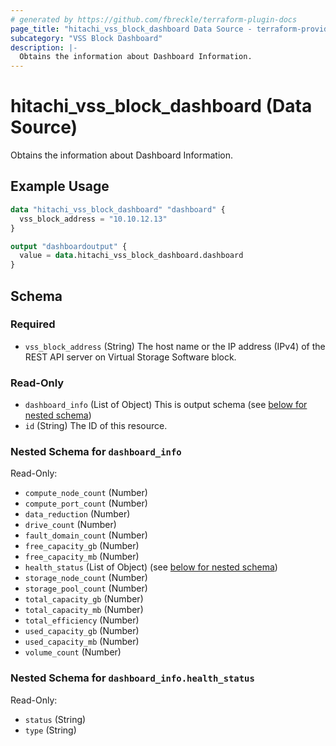 ```yaml
---
# generated by https://github.com/fbreckle/terraform-plugin-docs
page_title: "hitachi_vss_block_dashboard Data Source - terraform-provider-hitachi"
subcategory: "VSS Block Dashboard"
description: |-
  Obtains the information about Dashboard Information.
---
```


# hitachi_vss_block_dashboard (Data Source)

Obtains the information about Dashboard Information.

## Example Usage

```terraform
data "hitachi_vss_block_dashboard" "dashboard" {
  vss_block_address = "10.10.12.13"
}

output "dashboardoutput" {
  value = data.hitachi_vss_block_dashboard.dashboard
}
```

<!-- schema generated by tfplugindocs -->
## Schema

### Required

- `vss_block_address` (String) The host name or the IP address (IPv4) of the REST API server on Virtual Storage Software block.

### Read-Only

- `dashboard_info` (List of Object) This is output schema (see [below for nested schema](#nestedatt--dashboard_info))
- `id` (String) The ID of this resource.

<a id="nestedatt--dashboard_info"></a>
### Nested Schema for `dashboard_info`

Read-Only:

- `compute_node_count` (Number)
- `compute_port_count` (Number)
- `data_reduction` (Number)
- `drive_count` (Number)
- `fault_domain_count` (Number)
- `free_capacity_gb` (Number)
- `free_capacity_mb` (Number)
- `health_status` (List of Object) (see [below for nested schema](#nestedobjatt--dashboard_info--health_status))
- `storage_node_count` (Number)
- `storage_pool_count` (Number)
- `total_capacity_gb` (Number)
- `total_capacity_mb` (Number)
- `total_efficiency` (Number)
- `used_capacity_gb` (Number)
- `used_capacity_mb` (Number)
- `volume_count` (Number)

<a id="nestedobjatt--dashboard_info--health_status"></a>
### Nested Schema for `dashboard_info.health_status`

Read-Only:

- `status` (String)
- `type` (String)


